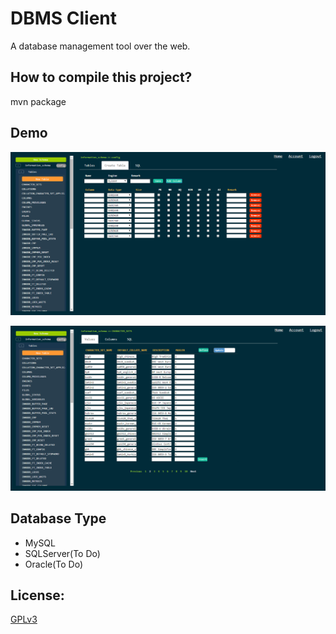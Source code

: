 DBMS Client
====
A database management tool over the web.

How to compile this project?
----
mvn package

Demo
----
![demo1](./demo/create_table.png)

![demo2](./demo/values.png)

Database Type
----
+ MySQL
+ SQLServer(To Do)
+ Oracle(To Do)

License:
----
[GPLv3](http://opensource.org/licenses/GPL-3.0)
